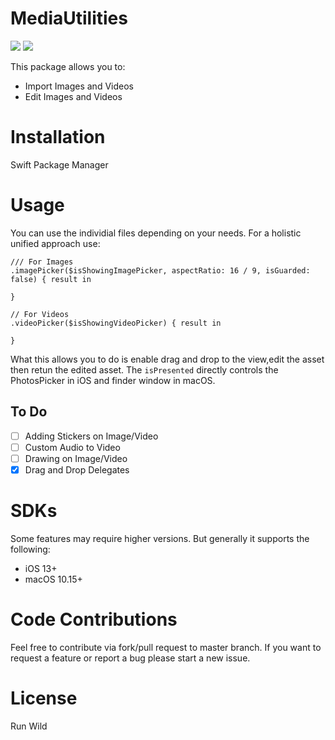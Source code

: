 # MediaUtilities
[![](https://img.shields.io/endpoint?url=https%3A%2F%2Fswiftpackageindex.com%2Fapi%2Fpackages%2Fiankoex%2Fmedia-utilities%2Fbadge%3Ftype%3Dswift-versions)](https://swiftpackageindex.com/iankoex/media-utilities)
[![](https://img.shields.io/endpoint?url=https%3A%2F%2Fswiftpackageindex.com%2Fapi%2Fpackages%2Fiankoex%2Fmedia-utilities%2Fbadge%3Ftype%3Dplatforms)](https://swiftpackageindex.com/iankoex/media-utilities)

This package allows you to:
- Import Images and Videos
- Edit Images and Videos

# Installation
Swift Package Manager

# Usage
You can use the individial files depending on your needs.
For a holistic unified approach use:
```
/// For Images 
.imagePicker($isShowingImagePicker, aspectRatio: 16 / 9, isGuarded: false) { result in

}

// For Videos
.videoPicker($isShowingVideoPicker) { result in

}
```
What this allows you to do is enable drag and drop to the view,edit the asset then retun the edited asset.
The `isPresented` directly controls the PhotosPicker in iOS and finder window in macOS.

## To Do
- [ ] Adding Stickers on Image/Video
- [ ] Custom Audio to Video
- [ ] Drawing on Image/Video
- [x] Drag and Drop Delegates

# SDKs
Some features may require higher versions. But generally it supports the following:
- iOS 13+
- macOS 10.15+

# Code Contributions
Feel free to contribute via fork/pull request to master branch. If you want to request a feature or report a bug please start a new issue.

# License
Run Wild
